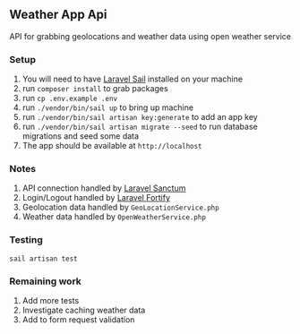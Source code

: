 ## Weather App Api

API for grabbing geolocations and weather data using open weather service

### Setup
1. You will need to have [Laravel Sail](https://laravel.com/docs/9.x/sail) installed on your machine
2. run `composer install` to grab packages
3. run `cp .env.example .env`
4. run `./vendor/bin/sail up` to bring up machine
5. run `./vendor/bin/sail artisan key:generate` to add an app key
6. run `./vendor/bin/sail artisan migrate --seed` to run database migrations and seed some data
7. The app should be available at `http://localhost`


### Notes
1. API connection handled by [Laravel Sanctum](https://laravel.com/docs/9.x/sanctum)
2. Login/Logout handled by [Laravel Fortify](https://laravel.com/docs/9.x/fortify)
3. Geolocation data handled by `GeoLocationService.php`
4. Weather data handled by `OpenWeatherService.php`

### Testing

`sail artisan test`

### Remaining work
1. Add more tests
2. Investigate caching weather data
3. Add to form request validation
